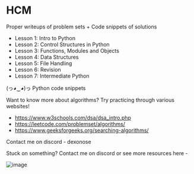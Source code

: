 # HCM
Proper writeups of problem sets + Code snippets of solutions

 - Lesson 1: Intro to Python
 - Lesson 2: Control Structures in Python
 - Lesson 3: Functions, Modules and Objects
 - Lesson 4: Data Structures
 - Lesson 5: File Handling
 - Lesson 6: Revision
 - Lesson 7: Intermediate Python

(っ◕‿◕)っ Python code snippets

Want to know more about algorithms? Try practicing through various websites!
 - https://www.w3schools.com/dsa/dsa_intro.php
 - https://leetcode.com/problemset/algorithms/
 - https://www.geeksforgeeks.org/searching-algorithms/

Contact me on discord - dexonose

Stuck on something? Contact me on discord or see more resources here -

![image](https://github.com/user-attachments/assets/69d2b74b-5abc-4d9b-9276-a7dcda4b6e5f)
